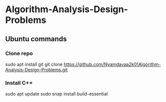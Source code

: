 # Algorithm-Analysis-Design-Problems

## Ubuntu commands 

### Clone repo 
sudo apt install git 
git clone https://github.com/Nyamdavaa2k01Algorithm-Analysis-Design-Problems.git


### Install C++ 
sudo apt update 
sudo snap install build-essential 